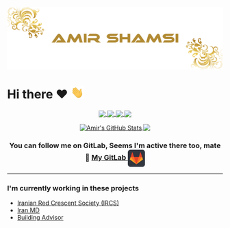<p align='center'>
   <a href="#">
      <img align="center" src="header.png"  width="1000px" />
   </a>
</p>

# Hi there ❤️ <a href="#"><img src="wave.gif" width="30px"></a>

<p align='center'>
   <a href="https://linkedin.com/in/ItsAmirShamsi">
      <img align="center" src="https://img.shields.io/badge/Linkedin-%230077B5.svg"  />
   </a>
   <a href="https://instagram.com/astro_emir">
      <img align="center" src="https://img.shields.io/badge/Instagram-%D14836.svg"  />
   </a>
   <a href="mailto:AmirShamsi.github@gmail.com">
      <img align="center" src="https://img.shields.io/badge/Gmail-D14836"  />
   </a>
   <a href="https://https://gitlab.com/Amir-Shamsi">
      <img align="center" src="https://img.shields.io/badge/Gitlab-%230077B5.svg"  />
   </a>
</p>

<p align='center'>
   <a href="#">
    <img align="center" src="https://github-readme-stats.vercel.app/api?username=Amir-Shamsi&show_icons=true&line_height=27&count_private=true1&theme=great-gatsby" height=204.8              alt="Amir's GitHub Stats" />
   </a>
   <a href="#">
    <img align="center" src="https://github-readme-stats.vercel.app/api/top-langs/?username=Amir-Shamsi&hide=java,html,tex&&theme=great-gatsby&langs_count=3" />
   </a>
   <p>
      <h3 align='center'>You can follow me on GitLab, Seems I'm active there too, mate 🙂 <a href="https://gitlab.com/Amir-Shamsi">My GitLab
         <a href="https://gitlab.com/Amir-Shamsi">
            <img align="center" alt="Amir Shamsi's gitlab" width="40px"                       src="https://raw.githubusercontent.com/edent/SuperTinyIcons/099dc12b59179d07d534069bc8551718f786d91a/images/svg/gitlab.svg" />
         </a>
         </a>
      </h3>
  </p>
</p>
<hr size="" width="" color=""></hr>

### I'm currently working in these projects
* [Iranian Red Crescent Society (IRCS)](https://edu.khadem.ir/)
* [Iran MD](https://iranmd.ir/)
* [Building Advisor](https://buildingadvisor.ir/en/)

